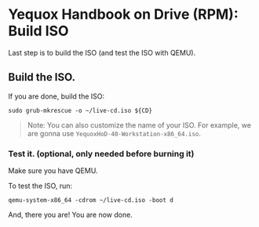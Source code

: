 # Yequox Handbook on Drive (RPM): Build ISO
Last step is to build the ISO (and test the ISO with QEMU).
## Build the ISO.
If you are done, build the ISO:
```
sudo grub-mkrescue -o ~/live-cd.iso ${CD}
```
> Note: You can also customize the name of your ISO. For example, we are gonna use `YequoxHoD-40-Workstation-x86_64.iso`.
### Test it. (optional, only needed before burning it)
Make sure you have QEMU.

To test the ISO, run:
```
qemu-system-x86_64 -cdrom ~/live-cd.iso -boot d
```
And, there you are! You are now done.
